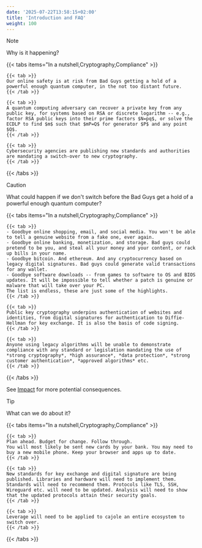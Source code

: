 ```yaml
---
date: '2025-07-22T13:58:15+02:00'
title: 'Introduction and FAQ'
weight: 100
---
```


> [!note]
> Why is it happening?

{{< tabs items="In a nutshell,Cryptography,Compliance" >}}

    {{< tab >}}
    Our online safety is at risk from Bad Guys getting a hold of a powerful enough quantum computer, in the not too distant future.
    {{< /tab >}}

    {{< tab >}}
    A quantum computing adversary can recover a private key from any public key, for systems based on RSA or discrete logarithm -- e.g., factor RSA public keys into their prime factors $N=pq$, or solve the ECDLP to find $m$ such that $mP=Q$ for generator $P$ and any point $Q$.
    {{< /tab >}}
    
    {{< tab >}}
    Cybersecurity agencies are publishing new standards and authorities are mandating a switch-over to new cryptography.
    {{< /tab >}}
    
{{< /tabs >}}

> [!caution]
> What could happen if we don't switch before the Bad Guys get a hold of a powerful enough quantum computer?

{{< tabs items="In a nutshell,Cryptography,Compliance" >}}

    {{< tab >}}
    - Goodbye online shopping, email, and social media. You won't be able to tell a genuine website from a fake one, ever again.
    - Goodbye online banking, monetization, and storage. Bad guys could pretend to be you, and steal all your money and your content, or rack up bills in your name.
    - Goodbye bitcoin. And ethereum. And any cryptocurrency based on legacy digital signatures. Bad guys could generate valid transactions for any wallet.
    - Goodbye software downloads -- from games to software to OS and BIOS updates. It will be impossible to tell whether a patch is genuine or malware that will take over your PC.
    The list is endless, these are just some of the highlights.
    {{< /tab >}}

    {{< tab >}}
    Public key cryptography underpins authentication of websites and identities, from digital signatures for authentication to Diffie-Hellman for key exchange. It is also the basis of code signing.
    {{< /tab >}}
    
    {{< tab >}}
    Anyone using legacy algorithms will be unable to demonstrate compliance with any standard or legislation mandating the use of *strong cryptography*, *high assurance*, *data protection*, *strong customer authentication*, *approved algorithms* etc.
    {{< /tab >}}
    
{{< /tabs >}}

See [Impact](./impact) for more potential consequences.


> [!tip]
> What can we do about it?

{{< tabs items="In a nutshell,Cryptography,Compliance" >}}

    {{< tab >}}
    Plan ahead. Budget for change. Follow through.
    You will most likely be sent new cards by your bank. You may need to buy a new mobile phone. Keep your browser and apps up to date.
    {{< /tab >}}

    {{< tab >}}
    New standards for key exchange and digital signature are being published. Libraries and hardware will need to implement them. Standards will need to recommend them. Protocols like TLS, SSH, Wireguard etc. will need to be updated. Analysis will need to show that the updated protocols attain their security goals.
    {{< /tab >}}
    
    {{< tab >}}
    Leverage will need to be applied to cajole an entire ecosystem to switch over.
    {{< /tab >}}
    
{{< /tabs >}}